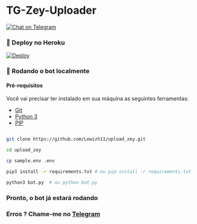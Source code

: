 # TG-Zey-Uploader

[![Chat on Telegram](https://img.shields.io/badge/Telegram-ShuseiKagari-blue)](https://t.me/ShuseiKagari)

### 🤖 Deploy no Heroku

[![Deploy](https://www.herokucdn.com/deploy/button.svg)](https://heroku.com/deploy)

### 🤖 Rodando o bot localmente

#### Pré-requisitos

Você vai precisar ter instalado em sua máquina as seguintes ferramentas:
- [Git](https://git-scm.com)
- [Python 3](https://www.python.org/)
- [PIP](https://pypi.org/project/pip/) 

```bash

git clone https://github.com/Lewizh11/upload_zey.git

cd upload_zey

cp sample.env .env

pip3 install -r requirements.txt # ou pip install -r requirements.txt

python3 bot.py  # ou python bot.py

```
### Pronto, o bot já estará rodando


### Erros ? Chame-me no [Telegram](https://t.me/ShuseiKagari)
